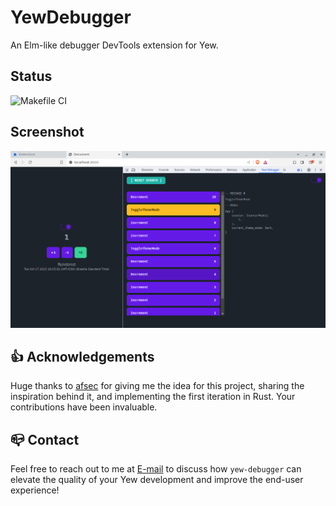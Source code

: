 # YewDebugger

An Elm-like debugger DevTools extension for Yew.

## Status
![Makefile CI](https://github.com/JADSN1894/yew-debugger/actions/workflows/makefile.yml/badge.svg)

## Screenshot
![Screenshot](docs/yew-debugger-running-with-example.png?raw=true)

## 👍 Acknowledgements

Huge thanks to [afsec](https://github.com/afsec#afsec) for giving me the idea for this project, sharing the inspiration behind it, and implementing the first iteration in Rust. Your contributions have been invaluable.

## 📪 Contact

Feel free to reach out to me at [E-mail](mailto:9gdcij581@mozmail.com) to discuss how `yew-debugger` can elevate the quality of your Yew development and improve the end-user experience!
